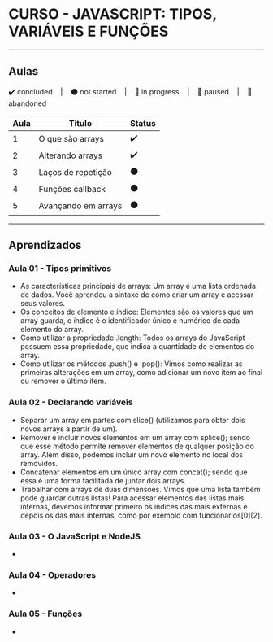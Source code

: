 # CURSO - JAVASCRIPT: TIPOS, VARIÁVEIS E FUNÇÕES

---

## Aulas
<p>
  ✔️ concluded &nbsp;&nbsp;&nbsp;|&nbsp;&nbsp;&nbsp;
  ⚫ not started &nbsp;&nbsp;&nbsp;|&nbsp;&nbsp;&nbsp;
  🔵 in progress &nbsp;&nbsp;&nbsp;|&nbsp;&nbsp;&nbsp;
  🔶 paused &nbsp;&nbsp;&nbsp;|&nbsp;&nbsp;&nbsp;
  🔴 abandoned 
</p>

| Aula | Titulo | Status |
| --- | --- | --- |
| 1 | O que são arrays | ✔️ |
| 2 | Alterando arrays | ✔️ |
| 3 | Laços de repetição | ⚫ |
| 4 | Funções callback | ⚫ |
| 5 | Avançando em arrays | ⚫ |

---

## Aprendizados

### Aula 01 - Tipos primitivos
<ul>
  <li>As características principais de arrays: Um array é uma lista ordenada de dados. Você aprendeu a sintaxe de como criar um array e acessar seus valores.</li>
  <li>Os conceitos de elemento e índice: Elementos são os valores que um array guarda, e índice é o identificador único e numérico de cada elemento do array.</li>
  <li>Como utilizar a propriedade .length: Todos os arrays do JavaScript possuem essa propriedade, que indica a quantidade de elementos do array.</li>
  <li>Como utilizar os métodos .push() e .pop(): Vimos como realizar as primeiras alterações em um array, como adicionar um novo item ao final ou remover o último item.</li>
</ul>

### Aula 02 - Declarando variáveis
<ul>
  <li>Separar um array em partes com slice() (utilizamos para obter dois novos arrays a partir de um).</li>
  <li>Remover e incluir novos elementos em um array com splice(); sendo que esse método permite remover elementos de qualquer posição do array. Além disso, podemos incluir um novo elemento no local dos removidos.</li>
  <li>Concatenar elementos em um único array com concat(); sendo que essa é uma forma facilitada de juntar dois arrays.</li>
  <li>Trabalhar com arrays de duas dimensões. Vimos que uma lista também pode guardar outras listas! Para acessar elementos das listas mais internas, devemos informar primeiro os índices das mais externas e depois os das mais internas, como por exemplo com funcionarios[0][2].</li>
</ul>


### Aula 03 - O JavaScript e NodeJS
<ul>
  <li></li>
</ul>


### Aula 04 - Operadores
<ul>
  <li></li>
</ul>


### Aula 05 - Funções
<ul>
  <li></li>
</ul>